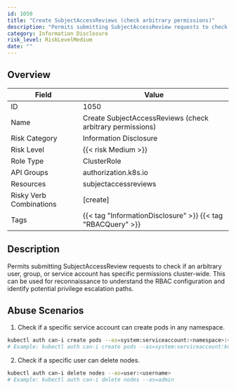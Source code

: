 ```yaml
---
id: 1050
title: "Create SubjectAccessReviews (check arbitrary permissions)"
description: "Permits submitting SubjectAccessReview requests to check if an arbitrary user, group, or service account has specific permissions cluster-wide. This can be used for reconnaissance to understand the RBAC configuration and identify potential privilege escalation paths."
category: Information Disclosure
risk_level: RiskLevelMedium
date: ""
---
```


## Overview

| Field                   | Value                                                       |
| ----------------------- | ----------------------------------------------------------- |
| ID                      | 1050                                                        |
| Name                    | Create SubjectAccessReviews (check arbitrary permissions)   |
| Risk Category           | Information Disclosure                                      |
| Risk Level              | {{< risk Medium >}}                                         |
| Role Type               | ClusterRole                                                 |
| API Groups              | authorization.k8s.io                                        |
| Resources               | subjectaccessreviews                                        |
| Risky Verb Combinations | [create]                                                    |
| Tags                    | {{< tag "InformationDisclosure" >}} {{< tag "RBACQuery" >}} |

## Description

Permits submitting SubjectAccessReview requests to check if an arbitrary user, group, or service account has specific permissions cluster-wide. This can be used for reconnaissance to understand the RBAC configuration and identify potential privilege escalation paths.

## Abuse Scenarios

1. Check if a specific service account can create pods in any namespace.

```bash
kubectl auth can-i create pods --as=system:serviceaccount:<namespace>:<serviceaccount-name> --all-namespaces
# Example: kubectl auth can-i create pods --as=system:serviceaccount:kube-system:default --all-namespaces

```

2. Check if a specific user can delete nodes.

```bash
kubectl auth can-i delete nodes --as=user:<username>
# Example: kubectl auth can-i delete nodes --as=admin

```
